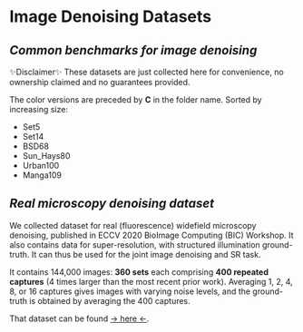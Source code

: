 # Image Denoising Datasets
## _Common benchmarks for image denoising_

✨Disclaimer✨ These datasets are just collected here for convenience, no ownership claimed and no guarantees provided.

The color versions are preceded by **C** in the folder name. Sorted by increasing size:

- Set5
- Set14
- BSD68
- Sun_Hays80
- Urban100
- Manga109


## _Real microscopy denoising dataset_

We collected dataset for real (fluorescence) widefield microscopy denoising, published in ECCV 2020 BioImage Computing (BIC) Workshop. It also contains data for super-resolution, with structured illumination ground-truth. It can thus be used for the joint image denoising and SR task.

It contains 144,000 images: **360 sets** each comprising **400 repeated captures** (4 times larger than the most recent prior work). Averaging 1, 2, 4, 8, or 16 captures gives images with varying noise levels, and the ground-truth is obtained by averaging the 400 captures.

That dataset can be found [-> here <-](https://github.com/IVRL/w2s).
